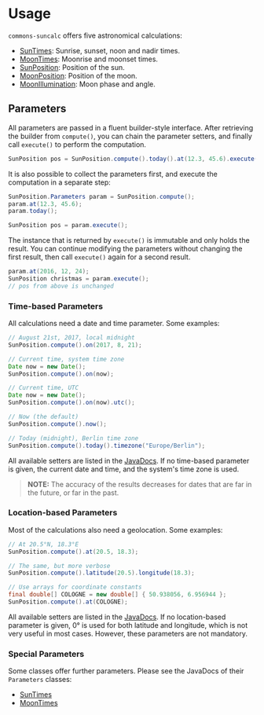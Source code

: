 # Usage

`commons-suncalc` offers five astronomical calculations:

* [SunTimes](./apidocs/org/shredzone/commons/suncalc/SunTimes.html): Sunrise, sunset, noon and nadir times.
* [MoonTimes](./apidocs/org/shredzone/commons/suncalc/MoonTimes.html): Moonrise and moonset times.
* [SunPosition](./apidocs/org/shredzone/commons/suncalc/SunPosition.html): Position of the sun.
* [MoonPosition](./apidocs/org/shredzone/commons/suncalc/MoonPosition.html): Position of the moon.
* [MoonIllumination](./apidocs/org/shredzone/commons/suncalc/MoonIllumination.html): Moon phase and angle.

## Parameters

All parameters are passed in a fluent builder-style interface. After retrieving the builder from `compute()`, you can chain the parameter setters, and finally call `execute()` to perform the computation.

```java
SunPosition pos = SunPosition.compute().today().at(12.3, 45.6).execute();
```

It is also possible to collect the parameters first, and execute the computation in a separate step:

```java
SunPosition.Parameters param = SunPosition.compute();
param.at(12.3, 45.6);
param.today();

SunPosition pos = param.execute();
```

The instance that is returned by `execute()` is immutable and only holds the result. You can continue modifying the parameters without changing the first result, then call `execute()` again for a second result.

```java
param.at(2016, 12, 24);
SunPosition christmas = param.execute();
// pos from above is unchanged
```

### Time-based Parameters

All calculations need a date and time parameter. Some examples:

```java
// August 21st, 2017, local midnight
SunPosition.compute().on(2017, 8, 21);

// Current time, system time zone
Date now = new Date();
SunPosition.compute().on(now);

// Current time, UTC
Date now = new Date();
SunPosition.compute().on(now).utc();

// Now (the default)
SunPosition.compute().now();

// Today (midnight), Berlin time zone
SunPosition.compute().today().timezone("Europe/Berlin");
```

All available setters are listed in the [JavaDocs](./apidocs/org/shredzone/commons/suncalc/param/TimeParameter.html). If no time-based parameter is given, the current date and time, and the system's time zone is used.

> **NOTE:** The accuracy of the results decreases for dates that are far in the future, or far in the past.

### Location-based Parameters

Most of the calculations also need a geolocation. Some examples:

```java
// At 20.5°N, 18.3°E
SunPosition.compute().at(20.5, 18.3);

// The same, but more verbose
SunPosition.compute().latitude(20.5).longitude(18.3);

// Use arrays for coordinate constants
final double[] COLOGNE = new double[] { 50.938056, 6.956944 };
SunPosition.compute().at(COLOGNE);
```

All available setters are listed in the [JavaDocs](./apidocs/org/shredzone/commons/suncalc/param/LocationParameter.html). If no location-based parameter is given, 0° is used for both latitude and longitude, which is not very useful in most cases. However, these parameters are not mandatory.

### Special Parameters

Some classes offer further parameters. Please see the JavaDocs of their `Parameters` classes:

* [SunTimes](./apidocs/org/shredzone/commons/suncalc/SunTimes.Parameters.html)
* [MoonTimes](./apidocs/org/shredzone/commons/suncalc/MoonTimes.Parameters.html)
